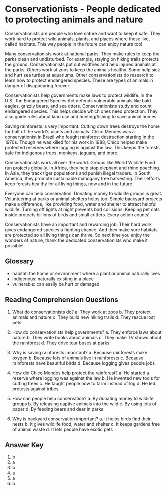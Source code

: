 # Conservationists - People dedicated to protecting animals and nature

Conservationists are people who love nature and want to keep it safe. They work hard to protect wild animals, plants, and places where these live, called habitats. This way people in the future can enjoy nature too!

Many conservationists work at national parks. They make rules to keep the parks clean and undisturbed. For example, staying on hiking trails protects the ground. Conservationists put out wildfires and help injured animals at the parks. Others work at zoos to keep the animals healthy. Some help sick and hurt sea turtles at aquariums. Other conservationists do research to learn how to protect endangered species. These are types of animals in danger of disappearing forever.

Conservationists help governments make laws to protect wildlife. In the U.S., the Endangered Species Act defends vulnerable animals like bald eagles, grizzly bears, and sea otters. Conservationists study and count endangered species. This helps decide which ones need protection. They also guide rules about land use and hunting/fishing to save animal homes.

Saving rainforests is very important. Cutting down trees destroys the home for half of the world's plants and animals. Chico Mendes was a conservationist in Brazil who fought rainforest destruction starting in the 1970s. Though he was killed for his work in 1988, Chico helped make protected reserves where logging is against the law. This keeps the forests safe for indigenous trees, monkeys, jaguars, and more.

Conservationists work all over the world. Groups like World Wildlife Fund run projects globally. In Africa, they help stop elephant and rhino poaching. In Asia, they track tiger populations and punish illegal traders. In South America, they promote sustainable mahogany tree harvesting. Their efforts keep forests healthy for all living things, now and in the future.

Everyone can help conservation. Donating money to wildlife groups is great. Volunteering at parks or animal shelters helps too. Simple backyard projects make a difference, like providing food, water and shelter to attract helpful wildlife. Turning off lights at night prevents bird collisions. Keeping pet cats inside protects billions of birds and small critters. Every action counts!

Conservationists have an important and rewarding job. Their hard work gives endangered species a fighting chance. And they make sure habitats are protected so all living things can thrive. So next time you enjoy the wonders of nature, thank the dedicated conservationists who make it possible!

## Glossary

- habitat: the home or environment where a plant or animal naturally lives
- indigenous: naturally existing in a place
- vulnerable: can easily be hurt or damaged

## Reading Comprehension Questions

1. What do conservationists do?
   a. They work at zoos
   b. They protect animals and nature
   c. They build new hiking trails
   d. They rescue lost pets

2. How do conservationists help governments?
   a. They enforce laws about nature
   b. They write books about animals
   c. They make TV shows about the rainforest
   d. They drive tour buses at parks

3. Why is saving rainforests important?
   a. Because rainforests make oxygen
   b. Because lots of animals live in rainforests
   c. Because rainforests have beautiful birds
   d. Because logging gives people jobs

4. How did Chico Mendes help protect the rainforest?
   a. He started a reserve where logging was against the law
   b. He invented new tools for cutting trees
   c. He taught people how to farm instead of log
   d. He led protests against tribes

5. How can people help conservation?
   a. By donating money to wildlife groups
   b. By releasing captive animals into the wild
   c. By using lots of paper
   d. By feeding bears and deer in parks

6. Why is backyard conservation important?
   a. It helps birds find their nests
   b. It gives wildlife food, water and shelter
   c. It keeps gardens free of animal waste
   d. It lets people have exotic pets

## Answer Key

1. b
2. a
3. b
4. a
5. a
6. b
